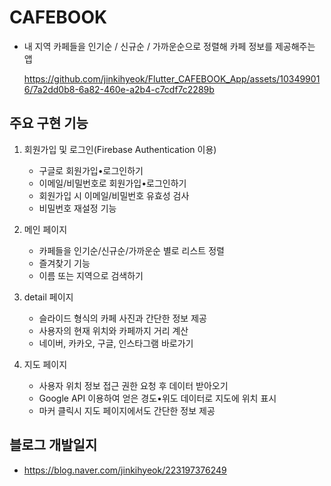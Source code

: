 # CAFEBOOK

- 내 지역 카페들을 인기순 / 신규순 / 가까운순으로 정렬해 카페 정보를 제공해주는 앱

  https://github.com/jinkihyeok/Flutter_CAFEBOOK_App/assets/103499016/7a2dd0b8-6a82-460e-a2b4-c7cdf7c2289b

## 주요 구현 기능
1. 회원가입 및 로그인(Firebase Authentication 이용)
   - 구글로 회원가입•로그인하기
   - 이메일/비밀번호로 회원가입•로그인하기
   - 회원가입 시 이메일/비밀번호 유효성 검사
   - 비밀번호 재설정 기능

2. 메인 페이지
   - 카페들을 인기순/신규순/가까운순 별로 리스트 정렬
   - 즐겨찾기 기능
   - 이름 또는 지역으로 검색하기

3. detail 페이지
   - 슬라이드 형식의 카페 사진과 간단한 정보 제공
   - 사용자의 현재 위치와 카페까지 거리 계산
   - 네이버, 카카오, 구글, 인스타그램 바로가기

4. 지도 페이지
   - 사용자 위치 정보 접근 권한 요청 후 데이터 받아오기
   - Google API 이용하여 얻은 경도•위도 데이터로 지도에 위치 표시
   - 마커 클릭시 지도 페이지에서도 간단한 정보 제공

## 블로그 개발일지
   - https://blog.naver.com/jinkihyeok/223197376249 
